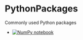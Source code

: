# PythonPackages
Commonly used Python packages

- [![NumPy notebook](https://mybinder.org/badge_logo.svg)](https://mybinder.org/v2/gh/SayanBatabyal/PythonPackages/NumPy?filepath=https%3A%2F%2Fgithub.com%2FSayanBatabyal%2FPythonPackages%2Fblob%2FnumPy%2FnumpyNotebook.ipynb)
